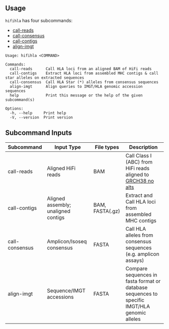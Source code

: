 ## Usage <a name="usage"></a>

`hifihla` has four subcommands: 
* [call-reads](usage_call-reads.md)
* [call-consensus](usage_call-consensus.md)
* [call-contigs](usage_call-contigs.md)
* [align-imgt](usage_align-imgt.md)

```
Usage: hifihla <COMMAND>

Commands:
  call-reads      Call HLA loci from an aligned BAM of HiFi reads
  call-contigs    Extract HLA loci from assembled MHC contigs & call star alleles on extracted sequences
  call-consensus  Call HLA Star (*) alleles from consensus sequences
  align-imgt      Align queries to IMGT/HLA genomic accession sequences
  help            Print this message or the help of the given subcommand(s)

Options:
  -h, --help     Print help
  -V, --version  Print version
```

## Subcommand Inputs
| Subcommand     | Input Type                          | File types      |Description |
|----------------|-------------------------------------|-----------------|------------|
| call-reads     | Aligned HiFi reads                  | BAM             | Call Class I (ABC) from HiFi reads aligned to [GRCH38 no alts](https://ftp.ncbi.nlm.nih.gov/genomes/all/GCA/000/001/405/GCA_000001405.15_GRCh38/seqs_for_alignment_pipelines.ucsc_ids/GCA_000001405.15_GRCh38_no_alt_analysis_set.fna.gz) | 
| call-contigs   | Aligned assembly; unaligned contigs | BAM, FASTA(.gz) | Extract and Call HLA loci from assembled MHC contigs                                         |
| call-consensus | Amplicon/Isoseq consensus           | FASTA           | Call HLA alleles from consensus sequences (e.g. amplicon assays)                             |
| align-imgt     | Sequence/IMGT accessions            | FASTA           | Compare sequences in fasta format or database sequences to specific IMGT/HLA genomic alleles |
